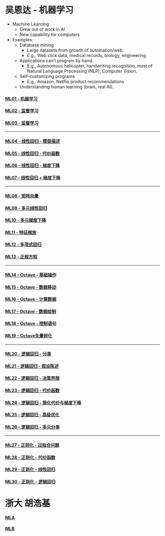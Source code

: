 # 吴恩达 - 机器学习

- Machine Learning
    - Grew out of work in AI
    - New capability for computers
- Examples:
    - Database mining
        - Large datasets from growth of automation/web.
        - E.g., Web click data, medical records, biology, engineering
    - Applications can’t program by hand.
        - E.g., Autonomous helicopter, handwriting recognition, most of Natural Language Processing (NLP), Computer Vision.
    - Self-customizing programs
        - E.g., Amazon, Netflix product recommendations
    - Understanding human learning (brain, real AI).

#### [ML01 - 机器学习](MachineL/ML01)
#### [ML02 - 监督学习](MachineL/ML02)
#### [ML03 - 监督学习](MachineL/ML03)
---
#### [ML04 - 线性回归 - 模型描述](MachineL/ML04)
#### [ML05 - 线性回归 - 代价函数](MachineL/ML05)
#### [ML06 - 线性回归 - 梯度下降](MachineL/ML06)
#### [ML07 - 线性回归 + 梯度下降](MachineL/ML07)
---
#### [ML08 - 矩阵向量](MachineL/ML08)
#### [ML09 - 多元线性回归](MachineL/ML09)
#### [ML10 - 多元梯度下降](MachineL/ML10)
#### [ML11 - 特征缩放](MachineL/ML11)
#### [ML12 - 多项式回归](MachineL/ML12)
#### [ML13 - 正规方程](MachineL/ML13)
--- 
#### [ML14 - Octave - 基础操作](MachineL/ML14)
#### [ML15 - Octave - 数据移动](MachineL/ML15)
#### [ML16 - Octave - 计算数据](MachineL/ML16)
#### [ML17 - Octave - 数据绘制](MachineL/ML17)
#### [ML18 - Octave - 控制语句](MachineL/ML18)
#### [ML19 - Octave矢量转化](MachineL/ML19)
---
#### [ML20 - 逻辑回归 - 分类](MachineL/ML20)
#### [ML21 - 逻辑回归 - 假设陈述](MachineL/ML21)
#### [ML22 - 逻辑回归 - 决策界限](MachineL/ML22)
#### [ML23 - 逻辑回归 - 代价函数](MachineL/ML23)
#### [ML24 - 逻辑回归 - 简化代价与梯度下降](MachineL/ML24)
#### [ML25 - 逻辑回归 - 高级优化](MachineL/ML25)
#### [ML26 - 逻辑回归 - 多元分类](MachineL/ML26)

---

#### [ML27 - 正则化 - 过拟合问题](MachineL/ML27)
#### [ML28 - 正则化 - 代价函数](MachineL/ML28)
#### [ML29 - 正则化 - 线性回归](MachineL/ML29)
#### [ML30 - 正则化 - 逻辑回归](MachineL/ML30)

# 浙大 胡浩基

#### [MLA](MachineL/MLA)
#### [MLB](MachineL/MLB)
